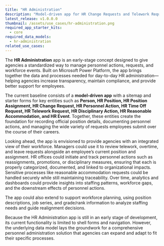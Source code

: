 ```yaml
---
title: "HR Administration"
description: "Model-driven app for HR Change Requests and Telework Requests; includes admin tables and Process Template integration."
latest_release: v1.0.0.0
thumbnail: /assets/use_cases/hr-administration.png
required_app_starter_kits:
  - core
required_data_models:
  - hr-administration
related_use_cases:
---
```


The **HR Administration** app is an early-stage concept designed to give agencies a standardized way to manage personnel actions, requests, and workforce events. Built on Microsoft Power Platform, the app brings together the data and processes needed for day-to-day HR administration—helping agencies increase transparency, maintain compliance, and provide better support for employees.

The current baseline consists of a **model-driven app** with a sitemap and starter forms for key entities such as **Person, HR Position, HR Position Assignment, HR Change Request, HR Personnel Action, HR Time Off Request, HR Telework Request, HR Disciplinary Action, HR Reasonable Accommodation, and HR Event**. Together, these entities create the foundation for recording official position details, documenting personnel actions, and managing the wide variety of requests employees submit over the course of their careers.

Looking ahead, the app is envisioned to provide agencies with an integrated view of their workforce. Managers could use it to review telework, overtime, and leave requests alongside an employee’s current position and assignment. HR offices could initiate and track personnel actions such as reassignments, promotions, or disciplinary measures, ensuring that each is properly categorized, documented, and linked to organizational impacts. Sensitive processes like reasonable accommodation requests could be handled securely while still maintaining traceability. Over time, analytics and dashboards could provide insights into staffing patterns, workforce gaps, and the downstream effects of personnel actions.

The app could also extend to support workforce planning, using position descriptions, job series, and grade/rank information to analyze staffing needs and guide realignment decisions.

Because the HR Administration app is still in an early stage of development, its current functionality is limited to shell forms and navigation. However, the underlying data model lays the groundwork for a comprehensive personnel administration solution that agencies can expand and adapt to fit their specific processes.
